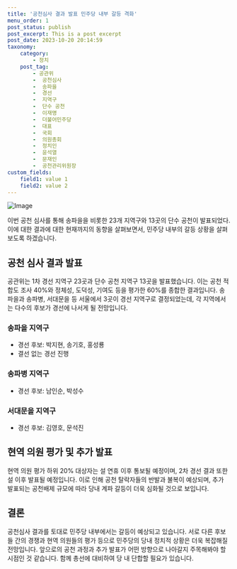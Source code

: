 ```yaml
---
title: '공천심사 결과 발표 민주당 내부 갈등 격화'
menu_order: 1
post_status: publish
post_excerpt: This is a post excerpt
post_date: 2023-10-20 20:14:59
taxonomy:
    category:
        - 정치
    post_tag:
        - 공관위
        -  공천심사
        -  송파을
        -  경선
        -  지역구
        -  단수 공천
        -  이재명
        -  더불어민주당
        -  대표
        -  국회
        -  의원총회
        -  정치인
        -  윤석열
        -  문재인
        -  공천관리위원장
custom_fields:
    field1: value 1
    field2: value 2
---
```


![Image](https://imgnews.pstatic.net/image/032/2024/02/06/0003277785_001_20240206205701124.jpg?type=w647)


이번 공천 심사를 통해 송파을을 비롯한 23개 지역구와 13곳의 단수 공천이 발표되었다. 이에 대한 결과에 대한 현재까지의 동향을 살펴보면서, 민주당 내부의 갈등 상황을 살펴보도록 하겠습니다.

## 공천 심사 결과 발표
공관위는 1차 경선 지역구 23곳과 단수 공천 지역구 13곳을 발표했습니다. 이는 공천 적합도 조사 40%와 정체성, 도덕성, 기여도 등을 평가한 60%를 종합한 결과입니다. 송파을과 송파병, 서대문을 등 서울에서 3곳이 경선 지역구로 결정되었는데, 각 지역에서는 다수의 후보가 경선에 나서게 될 전망입니다.

### 송파을 지역구
- 경선 후보: 박지현, 송기호, 홍성룡
- 결선 없는 경선 진행

### 송파병 지역구
- 경선 후보: 남인순, 박성수

### 서대문을 지역구
- 경선 후보: 김영호, 문석진

## 현역 의원 평가 및 추가 발표
현역 의원 평가 하위 20% 대상자는 설 연휴 이후 통보될 예정이며, 2차 경선 결과 또한 설 이후 발표될 예정입니다. 이로 인해 공천 탈락자들의 반발과 불복이 예상되며, 추가 발표되는 공천배제 규모에 따라 당내 계파 갈등이 더욱 심화될 것으로 보입니다.

## 결론
공천심사 결과를 토대로 민주당 내부에서는 갈등이 예상되고 있습니다. 서로 다른 후보들 간의 경쟁과 현역 의원들의 평가 등으로 민주당의 당내 정치적 상황은 더욱 복잡해질 전망입니다. 앞으로의 공천 과정과 추가 발표가 어떤 방향으로 나아갈지 주목해봐야 할 시점인 것 같습니다. 함께 총선에 대비하여 당 내 단합할 필요가 있습니다.
